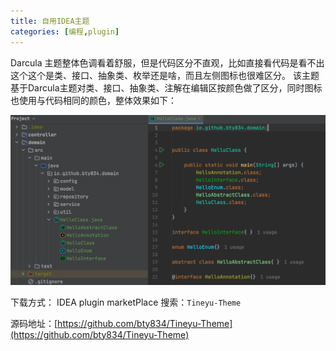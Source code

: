```yaml
---
title: 自用IDEA主题
categories: [编程,plugin]
---
```


Darcula 主题整体色调看着舒服，但是代码区分不直观，比如直接看代码是看不出这个这个是类、接口、抽象类、枚举还是啥，而且左侧图标也很难区分。
该主题基于Darcula主题对类、接口、抽象类、注解在编辑区按颜色做了区分，同时图标也使用与代码相同的颜色，整体效果如下：

![img.png](/assets/2024/05/18/img.png)

下载方式： IDEA plugin marketPlace 搜索：`Tineyu-Theme`

源码地址：[https://github.com/bty834/Tineyu-Theme](https://github.com/bty834/Tineyu-Theme)
